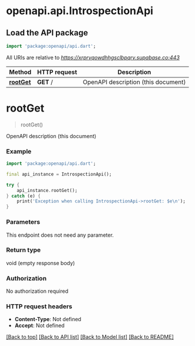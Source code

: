 # openapi.api.IntrospectionApi

## Load the API package
```dart
import 'package:openapi/api.dart';
```

All URIs are relative to *https://xrprvqowdhhgsclbpqrv.supabase.co:443*

Method | HTTP request | Description
------------- | ------------- | -------------
[**rootGet**](IntrospectionApi.md#rootget) | **GET** / | OpenAPI description (this document)


# **rootGet**
> rootGet()

OpenAPI description (this document)

### Example
```dart
import 'package:openapi/api.dart';

final api_instance = IntrospectionApi();

try {
    api_instance.rootGet();
} catch (e) {
    print('Exception when calling IntrospectionApi->rootGet: $e\n');
}
```

### Parameters
This endpoint does not need any parameter.

### Return type

void (empty response body)

### Authorization

No authorization required

### HTTP request headers

 - **Content-Type**: Not defined
 - **Accept**: Not defined

[[Back to top]](#) [[Back to API list]](../README.md#documentation-for-api-endpoints) [[Back to Model list]](../README.md#documentation-for-models) [[Back to README]](../README.md)

